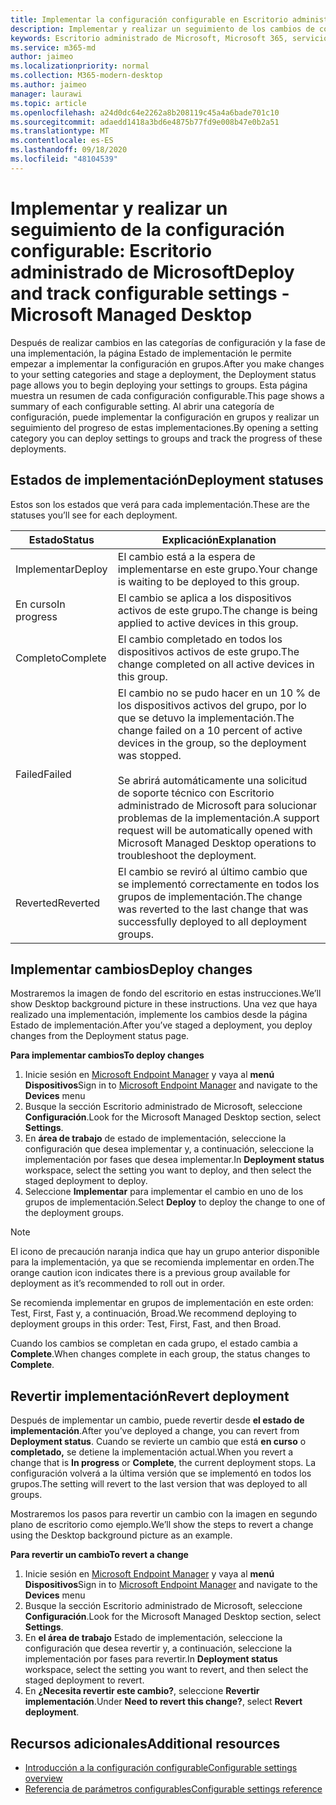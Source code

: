 ```yaml
---
title: Implementar la configuración configurable en Escritorio administrado de Microsoft
description: Implementar y realizar un seguimiento de los cambios de configuración configurables en Escritorio administrado de Microsoft.
keywords: Escritorio administrado de Microsoft, Microsoft 365, servicio, documentación, implementación, implementación por fases, configuración configurable
ms.service: m365-md
author: jaimeo
ms.localizationpriority: normal
ms.collection: M365-modern-desktop
ms.author: jaimeo
manager: laurawi
ms.topic: article
ms.openlocfilehash: a24d0dc64e2262a8b208119c45a4a6bade701c10
ms.sourcegitcommit: adaedd1418a3bd6e4875b77fd9e008b47e0b2a51
ms.translationtype: MT
ms.contentlocale: es-ES
ms.lasthandoff: 09/18/2020
ms.locfileid: "48104539"
---
```

# <a name="deploy-and-track-configurable-settings---microsoft-managed-desktop"></a><span data-ttu-id="8c3d2-104">Implementar y realizar un seguimiento de la configuración configurable: Escritorio administrado de Microsoft</span><span class="sxs-lookup"><span data-stu-id="8c3d2-104">Deploy and track configurable settings - Microsoft Managed Desktop</span></span>

<span data-ttu-id="8c3d2-105">Después de realizar cambios en las categorías de configuración y la fase de una implementación, la página Estado de implementación le permite empezar a implementar la configuración en grupos.</span><span class="sxs-lookup"><span data-stu-id="8c3d2-105">After you make changes to your setting categories and stage a deployment, the Deployment status page allows you to begin deploying your settings to groups.</span></span> <span data-ttu-id="8c3d2-106">Esta página muestra un resumen de cada configuración configurable.</span><span class="sxs-lookup"><span data-stu-id="8c3d2-106">This page shows a summary of each configurable setting.</span></span> <span data-ttu-id="8c3d2-107">Al abrir una categoría de configuración, puede implementar la configuración en grupos y realizar un seguimiento del progreso de estas implementaciones.</span><span class="sxs-lookup"><span data-stu-id="8c3d2-107">By opening a setting category you can deploy settings to groups and track the progress of these deployments.</span></span>

## <a name="deployment-statuses"></a><span data-ttu-id="8c3d2-108">Estados de implementación</span><span class="sxs-lookup"><span data-stu-id="8c3d2-108">Deployment statuses</span></span> 

<span data-ttu-id="8c3d2-109">Estos son los estados que verá para cada implementación.</span><span class="sxs-lookup"><span data-stu-id="8c3d2-109">These are the statuses you’ll see for each deployment.</span></span>

<span data-ttu-id="8c3d2-110">Estado</span><span class="sxs-lookup"><span data-stu-id="8c3d2-110">Status</span></span>  | <span data-ttu-id="8c3d2-111">Explicación</span><span class="sxs-lookup"><span data-stu-id="8c3d2-111">Explanation</span></span> 
--- | --- 
<span data-ttu-id="8c3d2-112">Implementar</span><span class="sxs-lookup"><span data-stu-id="8c3d2-112">Deploy</span></span> | <span data-ttu-id="8c3d2-113">El cambio está a la espera de implementarse en este grupo.</span><span class="sxs-lookup"><span data-stu-id="8c3d2-113">Your change is waiting to be deployed to this group.</span></span>
<span data-ttu-id="8c3d2-114">En curso</span><span class="sxs-lookup"><span data-stu-id="8c3d2-114">In progress</span></span> | <span data-ttu-id="8c3d2-115">El cambio se aplica a los dispositivos activos de este grupo.</span><span class="sxs-lookup"><span data-stu-id="8c3d2-115">The change is being applied to active devices in this group.</span></span> 
<span data-ttu-id="8c3d2-116">Completo</span><span class="sxs-lookup"><span data-stu-id="8c3d2-116">Complete</span></span> | <span data-ttu-id="8c3d2-117">El cambio completado en todos los dispositivos activos de este grupo.</span><span class="sxs-lookup"><span data-stu-id="8c3d2-117">The change completed on all active devices in this group.</span></span> 
<span data-ttu-id="8c3d2-118">Failed</span><span class="sxs-lookup"><span data-stu-id="8c3d2-118">Failed</span></span> | <span data-ttu-id="8c3d2-119">El cambio no se pudo hacer en un 10 % de los dispositivos activos del grupo, por lo que se detuvo la implementación.</span><span class="sxs-lookup"><span data-stu-id="8c3d2-119">The change failed on a 10 percent of active devices in the group, so the deployment was stopped.</span></span><br><br> <span data-ttu-id="8c3d2-120">Se abrirá automáticamente una solicitud de soporte técnico con Escritorio administrado de Microsoft para solucionar problemas de la implementación.</span><span class="sxs-lookup"><span data-stu-id="8c3d2-120">A support request will be automatically opened with Microsoft Managed Desktop operations to troubleshoot the deployment.</span></span> 
<span data-ttu-id="8c3d2-121">Reverted</span><span class="sxs-lookup"><span data-stu-id="8c3d2-121">Reverted</span></span> | <span data-ttu-id="8c3d2-122">El cambio se reviró al último cambio que se implementó correctamente en todos los grupos de implementación.</span><span class="sxs-lookup"><span data-stu-id="8c3d2-122">The change was reverted to the last change that was successfully deployed to all deployment groups.</span></span>

## <a name="deploy-changes"></a><span data-ttu-id="8c3d2-123">Implementar cambios</span><span class="sxs-lookup"><span data-stu-id="8c3d2-123">Deploy changes</span></span>

<span data-ttu-id="8c3d2-124">Mostraremos la imagen de fondo del escritorio en estas instrucciones.</span><span class="sxs-lookup"><span data-stu-id="8c3d2-124">We’ll show Desktop background picture in these instructions.</span></span> <span data-ttu-id="8c3d2-125">Una vez que haya realizado una implementación, implemente los cambios desde la página Estado de implementación.</span><span class="sxs-lookup"><span data-stu-id="8c3d2-125">After you’ve staged a deployment, you deploy changes from the Deployment status page.</span></span> 

<span data-ttu-id="8c3d2-126">**Para implementar cambios**</span><span class="sxs-lookup"><span data-stu-id="8c3d2-126">**To deploy changes**</span></span>

1. <span data-ttu-id="8c3d2-127">Inicie sesión en [Microsoft Endpoint Manager](https://endpoint.microsoft.com/) y vaya al **menú Dispositivos**</span><span class="sxs-lookup"><span data-stu-id="8c3d2-127">Sign in to [Microsoft Endpoint Manager](https://endpoint.microsoft.com/) and navigate to the **Devices** menu</span></span>
2. <span data-ttu-id="8c3d2-128">Busque la sección Escritorio administrado de Microsoft, seleccione **Configuración**.</span><span class="sxs-lookup"><span data-stu-id="8c3d2-128">Look for the Microsoft Managed Desktop section, select **Settings**.</span></span>
3. <span data-ttu-id="8c3d2-129">En **área de trabajo** de estado de implementación, seleccione la configuración que desea implementar y, a continuación, seleccione la implementación por fases que desea implementar.</span><span class="sxs-lookup"><span data-stu-id="8c3d2-129">In **Deployment status** workspace, select the setting you want to deploy, and then select the staged deployment to deploy.</span></span>
4. <span data-ttu-id="8c3d2-130">Seleccione **Implementar** para implementar el cambio en uno de los grupos de implementación.</span><span class="sxs-lookup"><span data-stu-id="8c3d2-130">Select **Deploy** to deploy the change to one of the deployment groups.</span></span>

> [!NOTE] 
> <span data-ttu-id="8c3d2-131">El icono de precaución naranja indica que hay un grupo anterior disponible para la implementación, ya que se recomienda implementar en orden.</span><span class="sxs-lookup"><span data-stu-id="8c3d2-131">The orange caution icon indicates there is a previous group available for deployment as it’s recommended to roll out in order.</span></span> 

<!-- Needs picture updated to show MEM ![Deployment status workspace. Trusted sites pane on the right. In the Deployment groups section are three columns: deployment groups, devices, and status. In the status column, "deploy" is highlighted.](../../media/1deployedit.png) -->

<span data-ttu-id="8c3d2-132">Se recomienda implementar en grupos de implementación en este orden: Test, First, Fast y, a continuación, Broad.</span><span class="sxs-lookup"><span data-stu-id="8c3d2-132">We recommend deploying to deployment groups in this order: Test, First, Fast, and then Broad.</span></span> 

<span data-ttu-id="8c3d2-133">Cuando los cambios se completan en cada grupo, el estado cambia a **Complete**.</span><span class="sxs-lookup"><span data-stu-id="8c3d2-133">When changes complete in each group, the status changes to **Complete**.</span></span>

<!-- Needs picture updated to show MEM ![Deployment status workspace with columns for date updated, version, test, first, fast, and broad. The Proxy row is expanded, showing a dated setting flagged as "complete" in each of the four deployment groups.](../../media/2completeedit.png) -->

## <a name="revert-deployment"></a><span data-ttu-id="8c3d2-134">Revertir implementación</span><span class="sxs-lookup"><span data-stu-id="8c3d2-134">Revert deployment</span></span>

<span data-ttu-id="8c3d2-135">Después de implementar un cambio, puede revertir desde **el estado de implementación**.</span><span class="sxs-lookup"><span data-stu-id="8c3d2-135">After you’ve deployed a change, you can revert from **Deployment status**.</span></span> <span data-ttu-id="8c3d2-136">Cuando se revierte un cambio que está **en curso** o **completado,** se detiene la implementación actual.</span><span class="sxs-lookup"><span data-stu-id="8c3d2-136">When you revert a change that is **In progress** or **Complete**, the current deployment stops.</span></span> <span data-ttu-id="8c3d2-137">La configuración volverá a la última versión que se implementó en todos los grupos.</span><span class="sxs-lookup"><span data-stu-id="8c3d2-137">The setting will revert to the last version that was deployed to all groups.</span></span> 

<span data-ttu-id="8c3d2-138">Mostraremos los pasos para revertir un cambio con la imagen en segundo plano de escritorio como ejemplo.</span><span class="sxs-lookup"><span data-stu-id="8c3d2-138">We’ll show the steps to revert a change using the Desktop background picture as an example.</span></span> 

<span data-ttu-id="8c3d2-139">**Para revertir un cambio**</span><span class="sxs-lookup"><span data-stu-id="8c3d2-139">**To revert a change**</span></span>
1. <span data-ttu-id="8c3d2-140">Inicie sesión en [Microsoft Endpoint Manager](https://endpoint.microsoft.com/) y vaya al **menú Dispositivos**</span><span class="sxs-lookup"><span data-stu-id="8c3d2-140">Sign in to [Microsoft Endpoint Manager](https://endpoint.microsoft.com/) and navigate to the **Devices** menu</span></span>
2. <span data-ttu-id="8c3d2-141">Busque la sección Escritorio administrado de Microsoft, seleccione **Configuración**.</span><span class="sxs-lookup"><span data-stu-id="8c3d2-141">Look for the Microsoft Managed Desktop section, select **Settings**.</span></span>
3. <span data-ttu-id="8c3d2-142">En **el área de trabajo** Estado de implementación, seleccione la configuración que desea revertir y, a continuación, seleccione la implementación por fases para revertir.</span><span class="sxs-lookup"><span data-stu-id="8c3d2-142">In **Deployment status** workspace, select the setting you want to revert, and then select the staged deployment to revert.</span></span>
4. <span data-ttu-id="8c3d2-143">En **¿Necesita revertir este cambio?**, seleccione **Revertir implementación**.</span><span class="sxs-lookup"><span data-stu-id="8c3d2-143">Under **Need to revert this change?**, select **Revert deployment**.</span></span>

<!-- Needs picture updated to show MEM ![Deployment status workspace. Browser start pages is selected, opening a pane on the right side with data about the submitted change and its status. At the bottom is the "need to revert this change" area where you can select "Revert deployment."](../../media/3revert.png) -->

## <a name="additional-resources"></a><span data-ttu-id="8c3d2-144">Recursos adicionales</span><span class="sxs-lookup"><span data-stu-id="8c3d2-144">Additional resources</span></span>
- [<span data-ttu-id="8c3d2-145">Introducción a la configuración configurable</span><span class="sxs-lookup"><span data-stu-id="8c3d2-145">Configurable settings overview</span></span>](config-setting-overview.md)
- [<span data-ttu-id="8c3d2-146">Referencia de parámetros configurables</span><span class="sxs-lookup"><span data-stu-id="8c3d2-146">Configurable settings reference</span></span>](config-setting-ref.md) 
